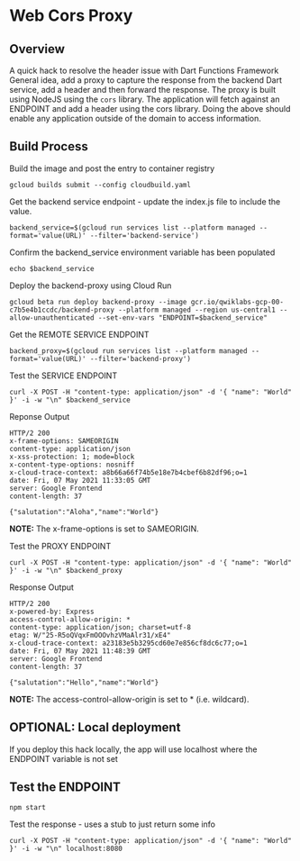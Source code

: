 # Web Cors Proxy

## Overview

A quick hack to resolve the header issue with Dart Functions Framework
General idea, add a proxy to capture the response from the backend Dart service, add a header and then forward the response.
The proxy is built using NodeJS using the `cors` library. 
The application will fetch against an ENDPOINT and add a header using the cors library.
Doing the above should enable any application outside of the domain to access information. 


## Build Process

Build the image and post the entry to container registry
```
gcloud builds submit --config cloudbuild.yaml
```

Get the backend service endpoint - update the index.js file to include the value.
```
backend_service=$(gcloud run services list --platform managed --format='value(URL)' --filter='backend-service')
```

Confirm the backend_service environment variable has been populated
```
echo $backend_service
```

Deploy the backend-proxy using Cloud Run
```
gcloud beta run deploy backend-proxy --image gcr.io/qwiklabs-gcp-00-c7b5e4b1ccdc/backend-proxy --platform managed --region us-central1 --allow-unauthenticated --set-env-vars "ENDPOINT=$backend_service"
```

Get the REMOTE SERVICE ENDPOINT
```
backend_proxy=$(gcloud run services list --platform managed --format='value(URL)' --filter='backend-proxy')
```

Test the SERVICE ENDPOINT
```
curl -X POST -H "content-type: application/json" -d '{ "name": "World" }' -i -w "\n" $backend_service
```

Reponse Output
```
HTTP/2 200
x-frame-options: SAMEORIGIN
content-type: application/json
x-xss-protection: 1; mode=block
x-content-type-options: nosniff
x-cloud-trace-context: a8b66a66f74b5e18e7b4cbef6b82df96;o=1
date: Fri, 07 May 2021 11:33:05 GMT
server: Google Frontend
content-length: 37

{"salutation":"Aloha","name":"World"}
```

__NOTE:__ The x-frame-options is set to SAMEORIGIN. 


Test the PROXY ENDPOINT
```
curl -X POST -H "content-type: application/json" -d '{ "name": "World" }' -i -w "\n" $backend_proxy
```

Response Output
```
HTTP/2 200
x-powered-by: Express
access-control-allow-origin: *
content-type: application/json; charset=utf-8
etag: W/"25-R5oQVqxFmOOOvhzVMaAlr31/xE4"
x-cloud-trace-context: a23183e5b3295cd60e7e856cf8dc6c77;o=1
date: Fri, 07 May 2021 11:48:39 GMT
server: Google Frontend
content-length: 37

{"salutation":"Hello","name":"World"}
```

__NOTE:__ The access-control-allow-origin is set to * (i.e. wildcard). 

## OPTIONAL: Local deployment
If you deploy this hack locally, the app will use localhost where the ENDPOINT variable is not set


## Test the ENDPOINT
```
npm start
```

Test the response - uses a stub to just return some info

```
curl -X POST -H "content-type: application/json" -d '{ "name": "World" }' -i -w "\n" localhost:8080
```

